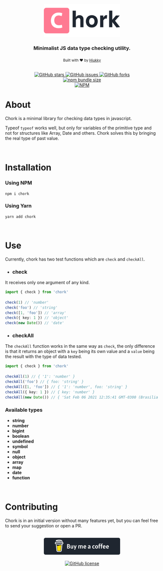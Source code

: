 <div align="center">
  <img width="250" alt="chork logo" src="./assets/chork.svg"/>
</div>

<h3 align="center"> Minimalist JS data type checking utility. </h3>

<p align="center">
  <sub>Built with ❤︎ by <a href="https://hiukky.com">Hiukky</a>
  <br/>
</p>

<br>

<div align="center">
  <a href="https://github.com/hiukky/chork/stargazers">
    <img alt="GitHub stars" src="https://img.shields.io/github/stars/hiukky/chork?color=FF7A92&style=for-the-badge&colorA=1F2630">
  </a>
  <a href="https://github.com/hiukky/chork/issues">
    <img alt="GitHub issues" src="https://img.shields.io/github/issues/hiukky/chork?style=for-the-badge&color=FF7A92&colorA=1F2630">
  </a>
  <a href="https://github.com/hiukky/chork/network">
    <img alt="GitHub forks" src="https://img.shields.io/github/forks/hiukky/chork?color=FF7A92&style=for-the-badge&colorA=1F2630">
  </a>
</div>

<div align="center">
  <a href="https://www.npmjs.com/package/chork">
   <img alt="npm bundle size" src="https://img.shields.io/bundlephobia/minzip/chork?color=1F2630&style=for-the-badge&colorA=1F2630&label=size">
  </a>
</div>

<div align="center">
  <a href="https://www.npmjs.com/package/chork">
    <img alt="NPM" src="https://img.shields.io/npm/dt/chork?color=1F2630&style=for-the-badge&colorA=1F2630" />
    </a>
</div>

# About

Chork is a minimal library for checking data types in javascript.

Typeof `typeof` works well, but only for variables of the primitive type and not for structures like Array, Date and others. Chork solves this by bringing the real type of past value.

<br>

# Installation

### Using NPM

```
npm i chork
```

### Using Yarn

```
yarn add chork
```

<br>

# Use

Currently, chork has two test functions which are `check` and `checkAll`.

- ### check

It receives only one argument of any kind.

```ts
import { check } from 'chork'

check(1) // 'number'
check('foo') // 'string'
check([1, 'foo']) // 'array'
check({ key: 1 }) // 'object'
check(new Date()) // 'date'
```

- ### checkAll

The `checkAll` function works in the same way as `check`, the only difference is that it returns an object with a `key` being its own value and a `value` being the result with the type of data tested.

```ts
import { check } from 'chork'

checkAll(1) // { '1': 'number' }
checkAll('foo') // { foo: 'string' }
checkAll([1, 'foo']) // { '1': 'number', foo: 'string' }
checkAll({ key: 1 }) // { key: 'number' }
checkAll(new Date()) // { 'Sat Feb 06 2021 12:35:41 GMT-0300 (Brasilia Standard Time)': 'date' }
```

### Available types

- **string**
- **number**
- **bigint**
- **boolean**
- **undefined**
- **symbol**
- **null**
- **object**
- **array**
- **map**
- **date**
- **function**

<br>

# Contributing

Chork is in an initial version without many features yet, but you can feel free to send your suggestion or open a PR.

<br>

<div align="center">
  <a target="_blank" rel="noopener noreferrer" href="https://www.buymeacoffee.com/hiukky">
    <img width="250" alt="buy me a coffee" src="./assets/coffe.svg"/>
  </a>
</div>

<br>

<div align="center">
  <a href="https://github.com/hiukky/chork/blob/master/LICENSE">
    <img alt="GitHub license" src="https://img.shields.io/github/license/hiukky/chork?color=1F2630&style=for-the-badge&colorA=1F2630" />
  </a>
</div>
